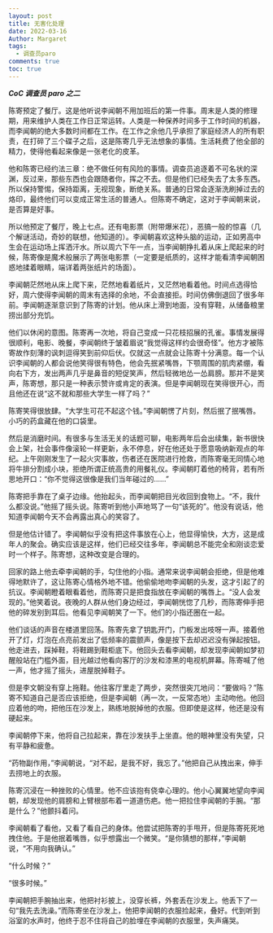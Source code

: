 ```yaml
---
layout: post
title: 无害化处理
date: 2022-03-16
Author: Margaret
tags:
  - 调查员paro
comments: true
toc: true
---
```

***CoC 调查员 paro 之二***


陈寄预定了餐厅。这是他听说李闻朝不用加班后的第一件事。周末是人类的修理期，用来维护人类在工作日正常运转。人类是一种保养时间多于工作时间的机器，而李闻朝的绝大多数时间都在工作。在工作之余他几乎承担了家庭经济人的所有职责，在打碎了三个碟子之后，这是陈寄几乎无法想象的事情。生活耗费了他全部的精力，使得他看起来像是一张老化的皮革。

他和陈寄已经约法三章：绝不做任何有风险的事情。调查员追逐着不可名状的深渊，反过来，那些东西也会跟随者你，挥之不去。但是他们已经失去了太多东西。所以保持警惕，保持距离，无视现象，断绝关系。普通的日常会逐渐洗刷掉过去的烙印，最终他们可以变成正常生活的普通人。但陈寄不确定，这对于李闻朝来说，是否算是好事。

所以他预定了餐厅，晚上七点。还有电影票（附带爆米花），恶搞一般的惊喜（几个解谜活动，奇妙的联想，他知道的）。李闻朝喜欢这种头脑的运动，正如男高中生会在运动场上挥洒汗水。所以周六下午一点，当李闻朝挣扎着从床上爬起来的时候，陈寄像是魔术般展示了两张电影票（一定要是纸质的，这样才能看清李闻朝困惑地揉着眼睛，端详着两张纸片的场面）。

李闻朝茫然地从床上爬下来，茫然地看着纸片，又茫然地看着他。时间点选得恰好，周六使得李闻朝的周末有选择的余地，不会直接拒。时间仿佛倒退回了很多年前。李闻朝逐渐意识到了陈寄的计划。他从床上滑到地面，没有穿鞋，从储备粮里捞出部分充饥。

他们以休闲的意图。陈寄再一次地，将自己变成一只花枝招展的孔雀。事情发展得很顺利，电影、晚餐，李闻朝终于皱着眉说“我觉得这样约会很奇怪”。他方才被陈寄故作刻薄的讽刺逗得笑到前仰后伏。仅就这一点就会让陈寄十分满意。每一个认识李闻朝的人都会说他笑得很有特色，他会先抿紧嘴唇，下颚周围的肌肉紧绷，看向右下方，发出两声几乎是鼻音的短促笑声，然后轻微地怂一怂肩膀。那并不是笑声，陈寄想，那只是一种表示赞许或肯定的表演。但是李闻朝现在笑得很开心，而且他还在说“这不就和那些大学生一样了吗？”

陈寄笑得很放肆。“大学生可花不起这个钱。”李闻朝愣了片刻，然后抿了抿嘴唇。小巧的药盒藏在他的口袋里。

然后是消磨时间。有很多与生活无关的话题可聊，电影两年后会出续集，新书很快会上架，社会事件像滚轮一样更新，永不停息，好在他还处于愿意吸纳新观点的年纪。上午刚刚发生了一起火灾事故，伤者还在医院进行抢救，而陈寄毫无同情心地将牛排分割成小块，拒绝所谓正统高贵的用餐礼仪。李闻朝盯着他的椅背，若有所思地开口：“你不觉得这很像是我们当年碰过的……”

陈寄把手靠在了桌子边缘。他抬起头，而李闻朝把目光收回到食物上。“不，我什么都没说。”他摇了摇头说。陈寄听到他小声地骂了一句“该死的”。他没有说话，他知道李闻朝今天不会再露出真心的笑容了。

但是他估计错了。李闻朝似乎没有把这件事放在心上，他显得愉快，大方，这是成年人的聚会。确实应该是这样，他们已经交往多年，李闻朝总不能完全和刚谈恋爱时一个样子。陈寄想，这种改变是合理的。

回家的路上他去牵李闻朝的手，勾住他的小指。通常来说李闻朝会拒绝，但是他难得地默许了，这让陈寄心情格外地不错。他偷偷地吻李闻朝的头发，这才引起了的抗议。李闻朝瞪着眼看着他，而陈寄只是把食指放在李闻朝的嘴唇上。“没人会发现的。”他笑着说。夜晚的人群从他们身边经过，李闻朝恍惚了几秒，而陈寄伸手把他的碎发别到耳后。他看见李闻朝笑了一下。他们的小指还圈在一起。

他们谈话的声音在楼道里回荡。陈寄先拿了钥匙开门，门板发出吱呀一声。接着他开了灯，灯泡在点亮前发出了低频率的震颤声，像是按下去却迟迟没有弹起按钮。他走进去，踩掉鞋，将鞋踢到鞋柜底下。他回头去看李闻朝，却发现李闻朝如梦初醒般站在门槛外面，目光越过他看向客厅的沙发和漆黑的电视机屏幕。陈寄喊了他一声，他才摇了摇头，进屋脱掉鞋子。

但是李文朝没有穿上拖鞋。他往客厅里走了两步，突然很突兀地问：“要做吗？”陈寄不知道自己是否应该拒绝，但是李闻朝（再一次，一反常态地）主动吻他。他回应着他的吻，把他压在沙发上，熟练地脱掉他的衣服。但即使是这样，他还是没有硬起来。

李闻朝停下来，他将自己拉起来，靠在沙发扶手上坐直。他的眼神里没有失望，只有平静和疲惫。

“药物副作用，”李闻朝说，“对不起，是我不好，我忘了。”他把自己从拽出来，伸手去捞地上的衣服。

陈寄沉浸在一种挫败的心情里。他不应该抱有侥幸心理的。他小心翼翼地望向李闻朝，却发现他的肩膀和上臂根部布着一道道伤疤。他一把拉住李闻朝的手腕。“那是什么？”他颤抖着问。

李闻朝看了看他，又看了看自己的身体。他尝试把陈寄的手甩开，但是陈寄死死地拽住他。于是他抿着嘴唇，似乎想露出一个微笑。“是你猜想的那样，”李闻朝说，“不用向我确认。”

“什么时候？”

“很多时候。”

李闻朝把手腕抽出来，他把衬衫披上，没穿长裤，外套丢在沙发上。他丢下了一句“我先去洗澡。”而陈寄坐在沙发上，他把李闻朝的衣服捡起来，叠好。代到听到浴室的水声时，他终于忍不住将自己的脸埋在李闻朝的衣服里，失声痛哭。